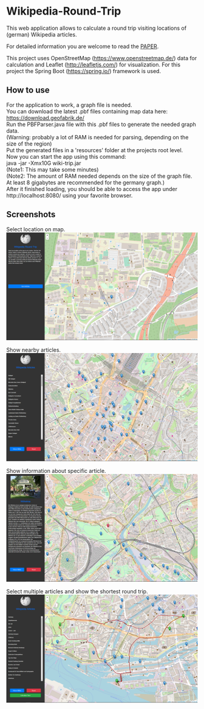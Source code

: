 # Wikipedia-Round-Trip
This web application allows to calculate a round trip visiting locations of (german) Wikipedia articles.

For detailed information you are welcome to read the [PAPER](https://github.com/StrohmFn/Wikipedia-Round-Trip/blob/master/Wikipedia%20Round%20Trip.pdf).

This project uses OpenStreetMap (https://www.openstreetmap.de/) data for calculation and Leaflet (http://leafletjs.com/) for visualization. 
For this project the Spring Boot (https://spring.io/) framework is used.

## How to use
For the application to work, a graph file is needed.  
You can download the latest .pbf files containing map data here: https://download.geofabrik.de/  
Run the PBFParser.java file with this .pbf files to generate the needed graph data.  
(Warning: probably a lot of RAM is needed for parsing, depending on the size of the region)  
Put the generated files in a 'resources' folder at the projects root level.  
Now you can start the app using this command:  
java -jar -Xmx10G wiki-trip.jar  
(Note1: This may take some minutes)  
(Note2: The amount of RAM needed depends on the size of the graph file. At least 8 gigabytes are recommended for the germany graph.)  
After it finished loading, you should be able to access the app under http://localhost:8080/ using your favorite browser.  

## Screenshots
Select location on map.
![Alt text](Images/Screenshot1.png?raw=true)

Show nearby articles.
![Alt text](Images/Screenshot2.png?raw=true)

Show information about specific article.
![Alt text](Images/Screenshot3.png?raw=true)

Select multiple articles and show the shortest round trip.
![Alt text](Images/Screenshot4.png?raw=true)
